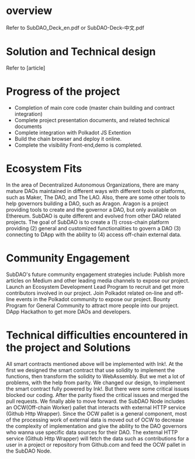 
# overview
Refer to SubDAO_Deck_en.pdf or SubDAO-Deck-中文.pdf

# Solution and Technical design 
Refer to [article] 

# Progress of the project
* Completion of  main core code (master chain building and contract integration) 
* Complete project presentation documents, and related technical documents
* Complete integration with Polkadot JS Extention
* Build the chain browser and deploy it online.
* Complete the visibility Front-end,demo is completed.

# Ecosystem Fits
In the area of Decentralized Autonomous Organizations, there are many mature DAOs maintained in different ways with different tools or platforms, such as Maker, The DAO, and The LAO. Also, there are some other tools to help governors building a DAO, such as Aragon. Aragon is a project providing tools to create and the governor a DAO, but only available on Ethereum.
SubDAO is quite different and evolved from other DAO related projects. The goal of SubDAO is to create a (1) cross-chain platform providing (2) general and customized functionalities to govern a DAO (3) connecting to DApp with the ability to (4) access off-chain external data.

# Community Engagement
SubDAO's future community engagement strategies include:
Publish more articles on Medium and other leading media channels to expose our project.
Launch an Ecosystem Development Lead Program to recruit and get more contributors involved in our project.
Join Polkadot related on-line and off-line events in the Polkadot community to expose our project.
Bounty Program for General Community to attract more people into our project.
DApp Hackathon to get more DAOs and developers.

# Technical difficulties encountered in the project and Solutions
All smart contracts mentioned above will be implemented with Ink!. At the first we designed the smart contract that use solidity to implement the functions, then transform the solidity to WebAssembly. But we met a lot of problems, with the help from parity. We changed our design, to implement the smart contract fully powered by Ink!. But there were some critical issues blocked our coding. 
After the parity fixed the critical issues and merged the pull requests. We finally able to move forward.
the SubDAO Node includes an OCW(Off-chain Worker) pallet that interacts with external HTTP service (Github Http Wrapper). Since the OCW pallet is a general component, most of the processing work of external data is moved out of OCW to decrease the complexity of implementation and give the ability to the DAO governors who wanna use specific data sources for their DAO. The external HTTP service (Github Http Wrapper) will fetch the data such as contributions for a user in a project or repository from Github.com and feed the OCW pallet in the SubDAO Node.


